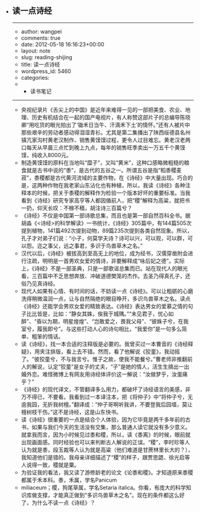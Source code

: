 - 读一点诗经
    -  
    - ---
    - author: wangpei
    - comments: true
    - date: 2012-05-18 16:16:23+00:00
    - layout: note
    - slug: reading-shijing
    - title: 读一点诗经
    - wordpress_id: 5460
    - categories:
    - - 读书笔记
    - ---
    - 央视纪录片《舌尖上的中国》是近年来难得一见的一部把美食、农业、地理、历史有机结合在一起的国产电视片，有人称赞这部片子的总编导陈晓卿“用吃货的眼光拍出了‘锄禾日当午、汗滴禾下土’的情怀。”还有人被片中那些艰辛的劳动者感动得泪湿青衫。尤其是第二集播出了陕西绥德县名州镇亢家沟村黄老汉制作、销售黄馍馍过程，更令人过目难忘。黄老汉老两口每天从早晨三点忙到晚上九点，每年的销售旺季卖出一万五千个黄馍馍，纯收入8000元。
    - 制造黄馍馍的原料在当地叫“糜子”，又叫“黄米”，这种口感略微粗糙的粮食就是古书中说的“黍”，是古代的五谷之一。所谓五谷是指“稻黍稷麦菽”，黍稷都是古代黄河流域的主要作物，在《诗经》中大量出现。巧合的是，这两种作物在我老家山东沾化也有种植，所以，我读《诗经》各种注释本的时候，把关于黍稷的解释作为检验一个版本好坏的重要标准。当我看到《诗经》研究专家高亨等人都因偱前人，把“稷”解释为高粱，就把书一扔，仰天长叹：不稼不穑，胡注诗三百篇兮？
    - 《诗经》不仅是中国第一部诗歌总集，而且也是第一部自然百科全书。据胡淼《<诗经>的科学解读》一书统计，《诗经》305篇中，有144篇505次提到植物，141篇492次提到动物，89篇235次提到各类自然现象。所以，孔子才对弟子们说：“小子，何莫学夫诗？诗可以兴，可以观，可以群，可以怨。迩之事父，远之事君，多识于鸟兽草木之名。”
    - 汉代以后，《诗经》被拔高到至高无上的地位，成为经书，汉儒穿凿附会进行注疏，明明是一首男欢女爱的情诗，非要解释成“咏后妃之德”。实际上，《诗经》不是一部圣典，只是一部歌谣总集而已。站在现代人的眼光看，三百篇中不乏思想奔放、冲破道德樊笼的杰作。去圣乃得真孔子，还俗乃见真诗经。
    - 现代人如果有心情、有时间的话，不妨读一点《诗经》。可以让粗砺的心磨洗得稍微温润一点，让与自然隔绝的眼目睁开，多识鸟兽草木之名。读点《诗经》还能学会男欢女爱的精致表达。《诗经》表达男女的爱慕之情的句子比比皆是，比如：“静女其姝，俟我于城隅。”“未见君子，忧心如醉”、“昏以为期，明星煌煌”、“岂敢爱之，畏我父母”、“彼姝子兮，在我室兮，履我即兮”。与这些打动人心的诗句相比，“我爱你”是一句多么简单、粗笨的情话。
    - 读《诗经》，找一本合适的注释版是必要的。我曾买过一本曹音的《诗经释疑》，用夹注排版，看上去不错。然而，看了他解说《狡童》，我动摇了。“彼狡童兮，不与我言兮。惟子之故，使我不能餐兮。”曹老师非推翻前人的解说，认定“狡童”是女子的丈夫，“子”是她的情人，活生生搞出一出婚外恋。难怪微博上有网友用诗经体评价这一解说：“汝做梦乎，汝蛋痛乎？”
    - 《诗经》的现代译文，不管翻译多么用力，都破坏了诗经语言的美感，非万不得已，不要看。我看到过一本译注本，把《将仲子》中“将仲子兮，无逾我园，无折我树檀。”翻译成：“仲子哥啊听我讲，不要登我后园墙，莫让檀树枝干伤。”这不是诗经，这是山东快书。
    - 读《诗经》很重要的一点是结合个人体验，因为它毕竟是两千多年前的古书，如果与我们今天的生活没有交集，那么普通人读它就没有多少意义。就拿我而言，因为小时候见过黍和稷，所以，读《黍离》的时候，眼前就出现画面感。同时经验也可以来判断古人解说的正误。“稷”，李时珍等人认为就是黍，段玉裁等人认为就是高粱（他们难道是甘蔗林里长大的？），我知道他们是错的。我母亲详细描述了“稷”的样子，跟贾思勰、徐光启等人说得一致，稷就是粟。
    - 为验证我的看法，我又读了游修龄老的论文《论黍和稷》。才知道原来黍稷都属于禾本科。黍，禾属，学名Panicum
    - miliaceum；稷，狗尾草属，学名Setaria italica。你看，有庞大的科学知识库做支撑，才能真正做到“多识鸟兽草木之名”。现在的条件都这么好了，为什么不读一点《诗经》？

